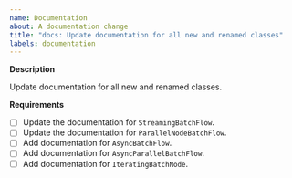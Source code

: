 ```yaml
---
name: Documentation
about: A documentation change
title: "docs: Update documentation for all new and renamed classes"
labels: documentation
---
```


**Description**

Update documentation for all new and renamed classes.

**Requirements**

- [ ] Update the documentation for `StreamingBatchFlow`.
- [ ] Update the documentation for `ParallelNodeBatchFlow`.
- [ ] Add documentation for `AsyncBatchFlow`.
- [ ] Add documentation for `AsyncParallelBatchFlow`.
- [ ] Add documentation for `IteratingBatchNode`.
